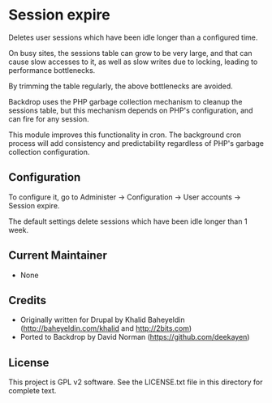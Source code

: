Session expire
==============

Deletes user sessions which have been idle longer than a configured time.

On busy sites, the sessions table can grow to be very large, and that can cause slow accesses to it, as well as slow writes due to locking, leading to performance bottlenecks.

By trimming the table regularly, the above bottlenecks are avoided.

Backdrop uses the PHP garbage collection mechanism to cleanup the sessions table, but this mechanism depends on PHP's configuration, and can fire for any session.

This module improves this functionality in cron. The background cron process will add consistency and predictability regardless of PHP's garbage collection configuration.

Configuration
-------------

To configure it, go to Administer -> Configuration -> User accounts -> Session expire.

The default settings delete sessions which have been idle longer than 1 week.

Current Maintainer
------------------

- None

Credits
-------

- Originally written for Drupal by Khalid Baheyeldin (http://baheyeldin.com/khalid and http://2bits.com)
- Ported to Backdrop by David Norman (https://github.com/deekayen)

License
-------

This project is GPL v2 software. See the LICENSE.txt file in this directory for complete text.
